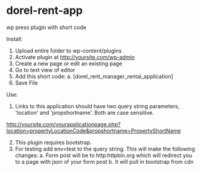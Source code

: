 # dorel-rent-app

wp press plugin with short code

Install:

1.	Upload entire folder to wp-content/plugins
2.	Activate plugin at http://yoursite.com/wp-admin
3.	Create a new page or edit an existing page
4.	Go to text view of editor
5.	Add this short code: 
  a.	[dorel_rent_manager_rental_application]
6.	Save File

Use:

1. Links to this application should have two query string parameters, 'location' and 'propshortname'. Both are case sensitive.
  
  http://yoursite.com/yourapplicationpage.php?location=propertyLocationCode&propshortname=PropertyShortName

2. This plugin requires bootstrap.
3. For testing add env=test to the query string. This will make the following changes:
  a. Form post will be to http:httpbin.org which will redirect you to a page with json of your form post
  b. It will pull in bootstrap from cdn

